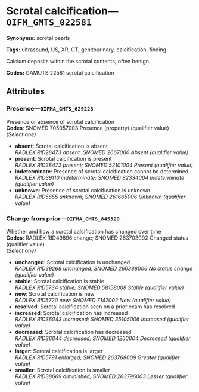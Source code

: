 # Scrotal calcification—`OIFM_GMTS_022581`

**Synonyms:** scrotal pearls

**Tags:** ultrasound, US, XR, CT, genitourinary, calcification, finding

Calcium deposits within the scrotal contents, often benign.

**Codes:** GAMUTS 22581 scrotal calcification

## Attributes

### Presence—`OIFMA_GMTS_629223`

Presence or absence of scrotal calcification  
**Codes**: SNOMED 705057003 Presence (property) (qualifier value)  
*(Select one)*

- **absent**: Scrotal calcification is absent  
_RADLEX RID28473 absent; SNOMED 2667000 Absent (qualifier value)_
- **present**: Scrotal calcification is present  
_RADLEX RID28472 present; SNOMED 52101004 Present (qualifier value)_
- **indeterminate**: Presence of scrotal calcification cannot be determined  
_RADLEX RID39110 indeterminate; SNOMED 82334004 Indeterminate (qualifier value)_
- **unknown**: Presence of scrotal calcification is unknown  
_RADLEX RID5655 unknown; SNOMED 261665006 Unknown (qualifier value)_

### Change from prior—`OIFMA_GMTS_845320`

Whether and how a scrotal calcification has changed over time  
**Codes**: RADLEX RID49896 change; SNOMED 263703002 Changed status (qualifier value)  
*(Select one)*

- **unchanged**: Scrotal calcification is unchanged  
_RADLEX RID39268 unchanged; SNOMED 260388006 No status change (qualifier value)_
- **stable**: Scrotal calcification is stable  
_RADLEX RID5734 stable; SNOMED 58158008 Stable (qualifier value)_
- **new**: Scrotal calcification is new  
_RADLEX RID5720 new; SNOMED 7147002 New (qualifier value)_
- **resolved**: Scrotal calcification seen on a prior exam has resolved  
- **increased**: Scrotal calcification has increased  
_RADLEX RID36043 increased; SNOMED 35105006 Increased (qualifier value)_
- **decreased**: Scrotal calcification has decreased  
_RADLEX RID36044 decreased; SNOMED 1250004 Decreased (qualifier value)_
- **larger**: Scrotal calcification is larger  
_RADLEX RID5791 enlarged; SNOMED 263768009 Greater (qualifier value)_
- **smaller**: Scrotal calcification is smaller  
_RADLEX RID38669 diminished; SNOMED 263796003 Lesser (qualifier value)_